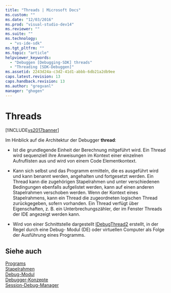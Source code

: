 ```yaml
---
title: "Threads | Microsoft Docs"
ms.custom: ""
ms.date: "12/03/2016"
ms.prod: "visual-studio-dev14"
ms.reviewer: ""
ms.suite: ""
ms.technology: 
  - "vs-ide-sdk"
ms.tgt_pltfrm: ""
ms.topic: "article"
helpviewer_keywords: 
  - "Debuggen [Debugging-SDK] threads"
  - "Threading [SDK-Debuggen]"
ms.assetid: 2243d24a-c3d2-41d1-abbb-6db21a2db9ee
caps.latest.revision: 13
caps.handback.revision: 13
ms.author: "gregvanl"
manager: "ghogen"
---
```

# Threads
[!INCLUDE[vs2017banner](../../code-quality/includes/vs2017banner.md)]

Im Hinblick auf die Architektur der Debugger **thread**:  
  
-   Ist die grundlegende Einheit der Berechnung mitgeführt wird.  Ein Thread wird sequenziell ihre Anweisungen im Kontext einer einzelnen Aufruflisten aus und wird von einem Code Elementkontext.  
  
-   Kann sich selbst und das Programm ermitteln, die es ausgeführt wird und kann benannt werden, angehalten und fortgesetzt werden.  Ein Thread kann die zugehörigen Stapelrahmen und unter verschiedenen Bedingungen ebenfalls aufgelistet werden, kann auf einen anderen Stapelrahmen verschoben werden.  Wenn der Kontext eines Stapelrahmens, kann ein Thread die zugeordneten logischen Thread zurückgegeben, sofern vorhanden.  Ein Thread verfügt über Eigenschaften, z. B. ein Unterbrechungszähler, der im Fenster Threads der IDE angezeigt werden kann.  
  
-   Wird von einer Schnittstelle dargestellt [IDebugThread2](../../extensibility/debugger/reference/idebugthread2.md) erstellt, in der Regel durch eine Debug\- Modul \(DE\) oder virtuellen Computer als Folge der Ausführung eines Programms.  
  
## Siehe auch  
 [Programs](../../extensibility/debugger/programs.md)   
 [Stapelrahmen](../../extensibility/debugger/stack-frames.md)   
 [Debug\-Modul](../../extensibility/debugger/debug-engine.md)   
 [Debugger\-Konzepte](../../extensibility/debugger/debugger-concepts.md)   
 [Session\-Debug\-Manager](../../extensibility/debugger/session-debug-manager.md)